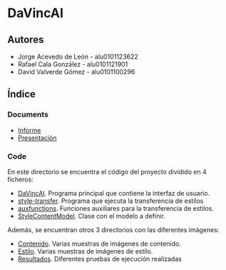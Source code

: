 # DaVincAI
## Autores
- Jorge Acevedo de León - alu0101123622
- Rafael Cala González  - alu0101121901
- David Valverde Gómez  - alu0101100296

## Índice
### Documents
- [Informe](Documents/INFORME.pdf)
- [Presentación](Documents/PRESENTACION.pdf)

### Code
En este directorio se encuentra el código del proyecto dividido en 4 ficheros:

* [DaVincAI](Code/DaVincAI.py). Programa principal que contiene la interfaz de usuario.
* [style-transfer](Code/style-transfer.py). Programa que ejecuta la transferencia de estilos
* [auxfunctions](Code/auxfunctions.py). Funciones auxiliares para la transferencia de estilos.
* [StyleContentModel](Code/DaVincAI.py). Clase con el modelo a definir.

Además, se encuentran otros 3 directorios con las diferentes imágenes:

* [Contenido](Code/contenido). Varias muestras de imágenes de contenido.
* [Estilo](Code/estilo). Varias muestras de imágenes de estilo.
* [Resultados](Code/resultados). Diferentes pruebas de ejecución realizadas